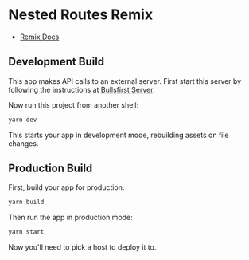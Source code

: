 # Nested Routes Remix

- [Remix Docs](https://remix.run/docs)

## Development Build

This app makes API calls to an external server. First start this server by
following the instructions at
[Bullsfirst Server](../bullsfirst-server/README.md).

Now run this project from another shell:

```sh
yarn dev
```

This starts your app in development mode, rebuilding assets on file changes.

## Production Build

First, build your app for production:

```sh
yarn build
```

Then run the app in production mode:

```sh
yarn start
```

Now you'll need to pick a host to deploy it to.
